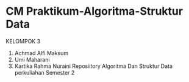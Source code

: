 # CM Praktikum-Algoritma-Struktur Data

KELOMPOK 3<br>
1. Achmad Alfi Maksum
2. Umi Maharani
3. Kartika Rahma Nuraini
Reposiitory Algoritma Dan Struktur Data perkuliahan Semester 2<br>
